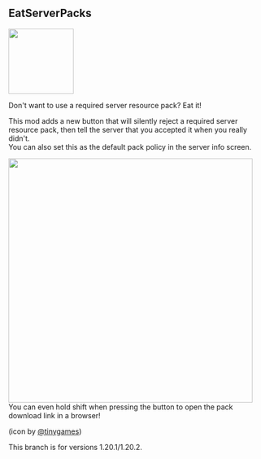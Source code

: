 ## EatServerPacks

<img src="https://cdn.teamcelestial.org/api/shares/g4OTE1N/files/0504afe0-f152-422d-8372-5a6b86f4c02e?download=false" width="128"><p>
Don't want to use a required server resource pack? Eat it!<p>
This mod adds a new button that will silently reject a required server resource pack, then tell the server that you
accepted it when you really didn't.   
You can also set this as the default pack policy in the server info screen.<p>
<img src="https://cdn.teamcelestial.org/api/shares/g4OTE1N/files/9ec296d9-6725-4161-9a1b-c4098dd52d76?download=false" width="480">  
You can even hold shift when pressing the button to open the pack download link in a browser!<p>
(icon by [@tinygames](https://www.youtube.com/@Tiny_Games))

This branch is for versions 1.20.1/1.20.2.